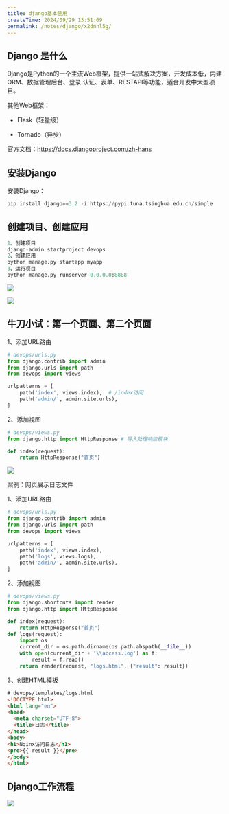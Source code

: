 ```yaml
---
title: django基本使用
createTime: 2024/09/29 13:51:09
permalink: /notes/django/x2dnhl5g/
---
```

## Django 是什么



Django是Python的一个主流Web框架，提供一站式解决方案，开发成本低，内建ORM、数据管理后台、登录 认证、表单、RESTAPI等功能，适合开发中大型项目。



其他Web框架：

- Flask（轻量级）

- Tornado（异步）



官方文档：https://docs.djangoproject.com/zh-hans



## 安装Django



安装Django：

```python
pip install django==3.2 -i https://pypi.tuna.tsinghua.edu.cn/simple
```



## 创建项目、创建应用



```python
1、创建项目 
django-admin startproject devops 
2、创建应用 
python manage.py startapp myapp 
3、运行项目 
python manage.py runserver 0.0.0.0:8888
```



![](/images/6AB0E23D5A9B417392400B1F235AAC00clipboard.png)



![](/images/E48D50A108DB4F39A70574E763CAA14Cclipboard.png)



## 牛刀小试：第一个页面、第二个页面



1、添加URL路由

```python
# devops/urls.py 
from django.contrib import admin 
from django.urls import path 
from devops import views

urlpatterns = [
    path('index', views.index),  # /index访问
    path('admin/', admin.site.urls),
]
```

2、添加视图

```python
# devops/views.py 
from django.http import HttpResponse # 导入处理响应模块

def index(request): 
    return HttpResponse("首页")    
```



![](/images/989D29361F7B4AC5A3FD70B9D366AC4Eclipboard.png)



案例：网页展示日志文件

1、添加URL路由

```python
# devops/urls.py 
from django.contrib import admin 
from django.urls import path 
from devops import views

urlpatterns = [ 
    path('index', views.index), 
    path('logs', views.logs), 
    path('admin/', admin.site.urls),
]
```

2、添加视图

```python
# devops/views.py 
from django.shortcuts import render 
from django.http import HttpResponse

def index(request): 
    return HttpResponse("首页")
def logs(request): 
    import os 
    current_dir = os.path.dirname(os.path.abspath(__file__)) 
    with open(current_dir + '\\access.log') as f:
        result = f.read()
    return render(request, "logs.html", {"result": result})    
```

3、创建HTML模板

```html
# devops/templates/logs.html
<!DOCTYPE html>
<html lang="en">
<head>
  <meta charset="UTF-8">
  <title>日志</title>
</head>
<body>
<h1>Nginx访问日志</h1>
<pre>{{ result }}</pre>
</body>
</html>
```



## Django工作流程



![](/images/E957DE8062AC4E7FB138DFBCA17393B2clipboard.png)























